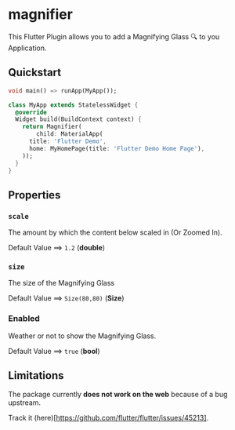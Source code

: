 # magnifier

This Flutter Plugin allows you to add a Magnifying Glass 🔍 to you Application.

## Quickstart

```dart
void main() => runApp(MyApp());

class MyApp extends StatelessWidget {
  @override
  Widget build(BuildContext context) {
    return Magnifier(
        child: MaterialApp(
      title: 'Flutter Demo',
      home: MyHomePage(title: 'Flutter Demo Home Page'),
    ));
  }
}

```

## Properties

### `scale`

The amount by which the content below scaled in (Or Zoomed In).

Default Value ==> `1.2` (**double**)

### `size`

The size of the Magnifying Glass

Default Value ==> `Size(80,80)` (**Size**)

### Enabled

Weather or not to show the Magnifying Glass.

Default Value ==> `true` (**bool**)

## Limitations

The package currently **does not work on the web** because of a bug upstream.

Track it (here)[https://github.com/flutter/flutter/issues/45213].
